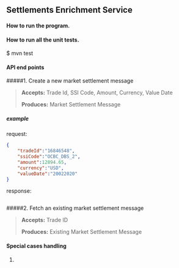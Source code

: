 ## Settlements Enrichment Service

#### How to run the program.

#### How to run all the unit tests.
$ mvn test


#### API end points

#####1. Create a new market settlement message

> **Accepts:** Trade Id, SSI Code, Amount, Currency, Value Date
>
>**Produces:** Market Settlement Message

##### example 

 request:

```json
{
	"tradeId":"16846548",
	"ssiCode":"OCBC_DBS_2",
	"amount":12894.65,
	"currency":"USD",
	"valueDate":"20022020"
}
```

response:
```json

```

#####2. Fetch an existing market settlement message

>**Accepts:** Trade ID
>
>**Produces:** Existing Market Settlement Message

####  Special cases handling

1. 